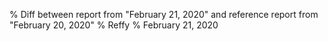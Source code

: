 % Diff between report from "February 21, 2020" and reference report from "February 20, 2020"
% Reffy
% February 21, 2020

